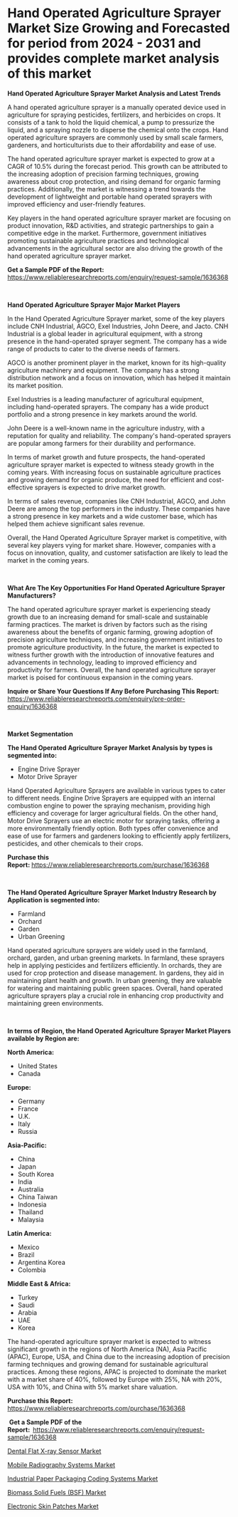 <p><h1>Hand Operated Agriculture Sprayer Market Size Growing and Forecasted for period from 2024 - 2031 and provides complete market analysis of this market</h1></p><p><strong>Hand Operated Agriculture Sprayer Market Analysis and Latest Trends</strong></p>
<p><p>A hand operated agriculture sprayer is a manually operated device used in agriculture for spraying pesticides, fertilizers, and herbicides on crops. It consists of a tank to hold the liquid chemical, a pump to pressurize the liquid, and a spraying nozzle to disperse the chemical onto the crops. Hand operated agriculture sprayers are commonly used by small scale farmers, gardeners, and horticulturists due to their affordability and ease of use.</p><p>The hand operated agriculture sprayer market is expected to grow at a CAGR of 10.5% during the forecast period. This growth can be attributed to the increasing adoption of precision farming techniques, growing awareness about crop protection, and rising demand for organic farming practices. Additionally, the market is witnessing a trend towards the development of lightweight and portable hand operated sprayers with improved efficiency and user-friendly features.</p><p>Key players in the hand operated agriculture sprayer market are focusing on product innovation, R&D activities, and strategic partnerships to gain a competitive edge in the market. Furthermore, government initiatives promoting sustainable agriculture practices and technological advancements in the agricultural sector are also driving the growth of the hand operated agriculture sprayer market.</p></p>
<p><strong>Get a Sample PDF of the Report:&nbsp;</strong> <a href="https://www.reliableresearchreports.com/enquiry/request-sample/1636368">https://www.reliableresearchreports.com/enquiry/request-sample/1636368</a></p>
<p>&nbsp;</p>
<p><strong>Hand Operated Agriculture Sprayer Major Market Players</strong></p>
<p><p>In the Hand Operated Agriculture Sprayer market, some of the key players include CNH Industrial, AGCO, Exel Industries, John Deere, and Jacto. CNH Industrial is a global leader in agricultural equipment, with a strong presence in the hand-operated sprayer segment. The company has a wide range of products to cater to the diverse needs of farmers.</p><p>AGCO is another prominent player in the market, known for its high-quality agriculture machinery and equipment. The company has a strong distribution network and a focus on innovation, which has helped it maintain its market position.</p><p>Exel Industries is a leading manufacturer of agricultural equipment, including hand-operated sprayers. The company has a wide product portfolio and a strong presence in key markets around the world.</p><p>John Deere is a well-known name in the agriculture industry, with a reputation for quality and reliability. The company's hand-operated sprayers are popular among farmers for their durability and performance.</p><p>In terms of market growth and future prospects, the hand-operated agriculture sprayer market is expected to witness steady growth in the coming years. With increasing focus on sustainable agriculture practices and growing demand for organic produce, the need for efficient and cost-effective sprayers is expected to drive market growth.</p><p>In terms of sales revenue, companies like CNH Industrial, AGCO, and John Deere are among the top performers in the industry. These companies have a strong presence in key markets and a wide customer base, which has helped them achieve significant sales revenue.</p><p>Overall, the Hand Operated Agriculture Sprayer market is competitive, with several key players vying for market share. However, companies with a focus on innovation, quality, and customer satisfaction are likely to lead the market in the coming years.</p></p>
<p>&nbsp;</p>
<p><strong>What Are The Key Opportunities For Hand Operated Agriculture Sprayer Manufacturers?</strong></p>
<p><p>The hand operated agriculture sprayer market is experiencing steady growth due to an increasing demand for small-scale and sustainable farming practices. The market is driven by factors such as the rising awareness about the benefits of organic farming, growing adoption of precision agriculture techniques, and increasing government initiatives to promote agriculture productivity. In the future, the market is expected to witness further growth with the introduction of innovative features and advancements in technology, leading to improved efficiency and productivity for farmers. Overall, the hand operated agriculture sprayer market is poised for continuous expansion in the coming years.</p></p>
<p><strong>Inquire or Share Your Questions If Any Before Purchasing This Report:</strong> <a href="https://www.reliableresearchreports.com/enquiry/pre-order-enquiry/1636368">https://www.reliableresearchreports.com/enquiry/pre-order-enquiry/1636368</a></p>
<p>&nbsp;</p>
<p><strong>Market Segmentation</strong></p>
<p><strong>The Hand Operated Agriculture Sprayer Market Analysis by types is segmented into:</strong></p>
<p><ul><li>Engine Drive Sprayer</li><li>Motor Drive Sprayer</li></ul></p>
<p><p>Hand Operated Agriculture Sprayers are available in various types to cater to different needs. Engine Drive Sprayers are equipped with an internal combustion engine to power the spraying mechanism, providing high efficiency and coverage for larger agricultural fields. On the other hand, Motor Drive Sprayers use an electric motor for spraying tasks, offering a more environmentally friendly option. Both types offer convenience and ease of use for farmers and gardeners looking to efficiently apply fertilizers, pesticides, and other chemicals to their crops.</p></p>
<p><strong>Purchase this Report:&nbsp;</strong><a href="https://www.reliableresearchreports.com/purchase/1636368">https://www.reliableresearchreports.com/purchase/1636368</a></p>
<p>&nbsp;</p>
<p><strong>The Hand Operated Agriculture Sprayer Market Industry Research by Application is segmented into:</strong></p>
<p><ul><li>Farmland</li><li>Orchard</li><li>Garden</li><li>Urban Greening</li></ul></p>
<p><p>Hand operated agriculture sprayers are widely used in the farmland, orchard, garden, and urban greening markets. In farmland, these sprayers help in applying pesticides and fertilizers efficiently. In orchards, they are used for crop protection and disease management. In gardens, they aid in maintaining plant health and growth. In urban greening, they are valuable for watering and maintaining public green spaces. Overall, hand operated agriculture sprayers play a crucial role in enhancing crop productivity and maintaining green environments.</p></p>
<p>&nbsp;</p>
<p><strong>In terms of Region, the Hand Operated Agriculture Sprayer Market Players available by Region are:</strong></p>
<p>
    <p> <strong> North America: </strong>
        <ul>
            <li>United States</li>
            <li>Canada</li>
        </ul>
        </p> 
    <p> <strong> Europe: </strong>
        <ul>
            <li>Germany</li>
            <li>France</li>
            <li>U.K.</li>
            <li>Italy</li>
            <li>Russia</li>
        </ul>
        </p> 
    <p> <strong> Asia-Pacific: </strong>
        <ul>
            <li>China</li>
            <li>Japan</li>
            <li>South Korea</li>
            <li>India</li>
            <li>Australia</li>
            <li>China Taiwan</li>
            <li>Indonesia</li>
            <li>Thailand</li>
            <li>Malaysia</li>
        </ul>
        </p> 
    <p> <strong> Latin America: </strong>
        <ul>
            <li>Mexico</li>
            <li>Brazil</li>
            <li>Argentina Korea</li>
            <li>Colombia</li>
        </ul>
        </p> 
    <p> <strong> Middle East & Africa: </strong>
        <ul>
            <li>Turkey</li>
            <li>Saudi</li>
            <li>Arabia</li>
            <li>UAE</li>
            <li>Korea</li>
        </ul>
    </p>
    </p>
<p><p>The hand-operated agriculture sprayer market is expected to witness significant growth in the regions of North America (NA), Asia Pacific (APAC), Europe, USA, and China due to the increasing adoption of precision farming techniques and growing demand for sustainable agricultural practices. Among these regions, APAC is projected to dominate the market with a market share of 40%, followed by Europe with 25%, NA with 20%, USA with 10%, and China with 5% market share valuation.</p></p>
<p><strong>Purchase this Report: </strong><a href="https://www.reliableresearchreports.com/purchase/1636368">https://www.reliableresearchreports.com/purchase/1636368</a></p>
<p>&nbsp;<strong>Get a Sample PDF of the Report:&nbsp;&nbsp;</strong><a href="https://www.reliableresearchreports.com/enquiry/request-sample/1636368">https://www.reliableresearchreports.com/enquiry/request-sample/1636368</a></p>
<p><strong></strong></p>
<p><p><a href="https://issuu.com/reportprime-2/docs/dental-flat-x-ray-sensor-market-size-2030.pptx">Dental Flat X-ray Sensor Market</a></p><p><a href="https://medium.com/@merrittrice2023/decoding-mobile-radiography-systems-market-metrics-market-share-trends-and-growth-patterns-a17e2b5b7b33">Mobile Radiography Systems Market</a></p><p><a href="https://issuu.com/reportprime-2/docs/industrial-paper-packaging-coding-systems-market-s">Industrial Paper Packaging Coding Systems Market</a></p><p><a href="https://github.com/bmorecock/Market-Research-Report-List-1/blob/main/biomass-solid-fuels-bsf-market.md">Biomass Solid Fuels (BSF) Market</a></p><p><a href="https://medium.com/@merrittrice2023/electronic-skin-patches-market-analysis-and-sze-forecasted-for-period-from-2024-to-2031-4b21f18cc900">Electronic Skin Patches Market</a></p></p>